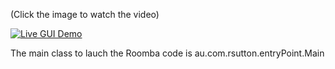 (Click the image to watch the video)

[![Live GUI Demo](https://img.youtube.com/vi/IlwsjoXuDbk/0.jpg)](https://www.youtube.com/watch?v=IlwsjoXuDbk)

The main class to lauch the Roomba code is au.com.rsutton.entryPoint.Main

